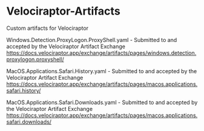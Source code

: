 # Velociraptor-Artifacts
Custom artifacts for Velociraptor

Windows.Detection.ProxyLogon.ProxyShell.yaml - Submitted to and accepted by the Velociraptor Artifact Exchange
https://docs.velociraptor.app/exchange/artifacts/pages/windows.detection.proxylogon.proxyshell/

MacOS.Applications.Safari.History.yaml - Submitted to and accepted by the Velociraptor Artifact Exchange
https://docs.velociraptor.app/exchange/artifacts/pages/macos.applications.safari.history/

MacOS.Applications.Safari.Downloads.yaml - Submitted to and accepted by the Velociraptor Artifact Exchange
https://docs.velociraptor.app/exchange/artifacts/pages/macos.applications.safari.downloads/

